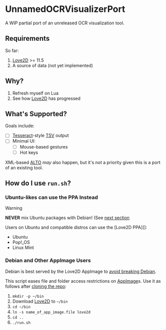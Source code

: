 # UnnamedOCRVisualizerPort

A WIP partial port of an unreleased OCR visualization tool.

## Requirements

So far:

1. [Love2D][] >= 11.5
2. A source of data (not yet implemented)

## Why?

1. Refresh myself on Lua
2. See how [Love2D][] has progressed

[Love2D]: https://love2d.org/

## What's Supported?

Goals include:

-[ ] [Tesseract][]-style [TSV][] output
-[ ] Minimal UI:
  -[ ] Mouse-based gestures
  -[ ] Hot keys

XML-based [ALTO][] *may* also happen, but it's not a
priority given this is a port of an existing tool.


[Tesseract]: https://github.com/tesseract-ocr/tesseract
[TSV]: https://en.wikipedia.org/wiki/Tab-separated_values
[ALTO]: https://en.wikipedia.org/wiki/Analyzed_Layout_and_Text_Object

## How do I use `run.sh`?

### Ubuntu-likes can use the PPA Instead

> [!WARNING]
> **NEVER** mix Ubuntu packages with Debian! (See [next section](#debian-and-other-appimage-users)

Users on Ubuntu and compatible distros can use the [Love2D PPA][]:

- Ubuntu
- Pop!_OS
- Linux Mint

### Debian and Other AppImage Users

Debian is best served by the Love2D AppImage to [avoid breaking Debian][FrankenDebian].

This script eases file and folder access restrictions on [AppImage][]s.
Use it as follows after [cloning the repo][]:

1. `mkdir -p ~/bin`
2. Download [Love2D][] to `~/bin`
3. `cd ~/bin`
4. `ln -s name_of_app_image.file love2d`
5. `cd ..`
6. `./run.sh`

[FrankenDebian]: https://wiki.debian.org/DontBreakDebian#Don.27t_make_a_FrankenDebian
[AppImage]: https://appimage.org/
[cloning the repo]: https://docs.github.com/en/repositories/creating-and-managing-repositories/cloning-a-repository

